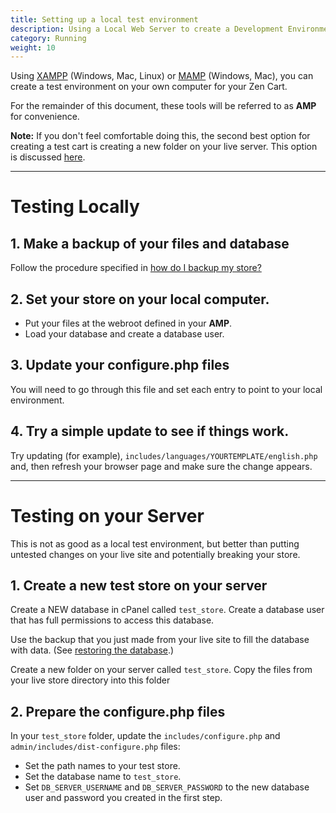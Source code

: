 ```yaml
---
title: Setting up a local test environment 
description: Using a Local Web Server to create a Development Environment
category: Running
weight: 10
---
```


Using [XAMPP](https://www.apachefriends.org/) (Windows, Mac, Linux) or [MAMP](https://www.mamp.info/) (Windows, Mac), you can create a test environment on your own computer for your Zen Cart. 

For the remainder of this document, these tools will be referred to as **AMP** for convenience. 

**Note:** If you don't feel comfortable doing this, the second best option for creating a test cart is creating a new folder on your live server.  This option is discussed [here](/user/running/local_testing/#testing-on-your-server).

---

# Testing Locally

## 1. Make a backup of your files and database 

Follow the procedure specified in [how do I backup my store?](/user/running/backup/)

## 2. Set your store on your local computer. 

- Put your files at the webroot defined in your **AMP**.
- Load your database and create a database user. 

## 3. Update your configure.php files 

You will need to go through this file and set each entry to point to your local environment. 

## 4. Try a simple update to see if things work. 
Try updating (for example), `includes/languages/YOURTEMPLATE/english.php` and, then refresh your browser page and make sure the change appears. 

---

# Testing on your Server

This is not as good as a local test environment, but better than putting untested changes on your live site and potentially breaking your store.


## 1. Create a new test store on your server

Create a NEW database in cPanel called `test_store`. Create a database user that has full permissions to access this database. 

Use the backup that you just made from your live site to fill the database with data. (See [restoring the database](/user/running/backup/#to-restore-your-database).)

Create a new folder on your server called  `test_store`.  Copy the files from your live store directory into this folder 

## 2. Prepare the configure.php files

In your `test_store` folder, update the `includes/configure.php` and `admin/includes/dist-configure.php` files:  
- Set the path names to your test store.
- Set the database name to `test_store`.
- Set `DB_SERVER_USERNAME` and `DB_SERVER_PASSWORD` to the new database user and password you created in the first step.



